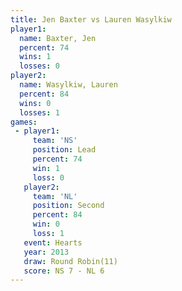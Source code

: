 ```yaml
---
title: Jen Baxter vs Lauren Wasylkiw
player1:                
  name: Baxter, Jen     
  percent: 74           
  wins: 1               
  losses: 0             
player2:                
  name: Wasylkiw, Lauren
  percent: 84           
  wins: 0               
  losses: 1             
games:
 - player1:        
     team: 'NS'    
     position: Lead
     percent: 74   
     win: 1        
     loss: 0       
   player2:          
     team: 'NL'      
     position: Second
     percent: 84     
     win: 0          
     loss: 1         
   event: Hearts        
   year: 2013           
   draw: Round Robin(11)
   score: NS 7 - NL 6   
---
```

